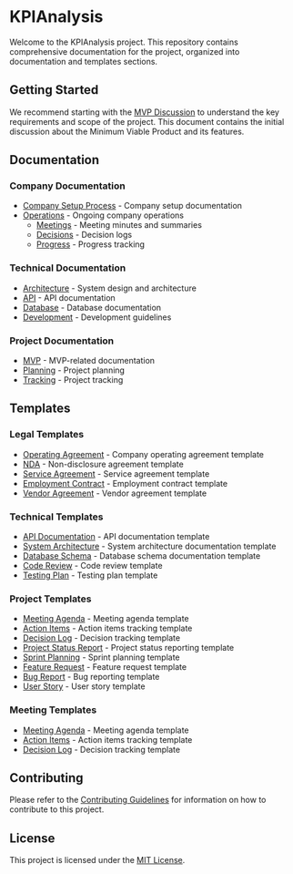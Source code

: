 # KPIAnalysis

Welcome to the KPIAnalysis project. This repository contains comprehensive documentation for the project, organized into documentation and templates sections.

## Getting Started

We recommend starting with the [MVP Discussion](docs/company/operations/meetings/summaries/2024-02-20-mvp-discussion.md) to understand the key requirements and scope of the project. This document contains the initial discussion about the Minimum Viable Product and its features.

## Documentation

### Company Documentation
- [Company Setup Process](docs/company/setup/README.md) - Company setup documentation
- [Operations](docs/company/operations/README.md) - Ongoing company operations
  - [Meetings](docs/company/operations/meetings/README.md) - Meeting minutes and summaries
  - [Decisions](docs/company/operations/decisions/README.md) - Decision logs
  - [Progress](docs/company/operations/progress/README.md) - Progress tracking

### Technical Documentation
- [Architecture](docs/technical/architecture/README.md) - System design and architecture
- [API](docs/technical/api/README.md) - API documentation
- [Database](docs/technical/database/README.md) - Database documentation
- [Development](docs/technical/development/README.md) - Development guidelines

### Project Documentation
- [MVP](docs/project/mvp/README.md) - MVP-related documentation
- [Planning](docs/project/planning/README.md) - Project planning
- [Tracking](docs/project/tracking/README.md) - Project tracking

## Templates

### Legal Templates
- [Operating Agreement](templates/legal/operating-agreement.md) - Company operating agreement template
- [NDA](templates/legal/nda.md) - Non-disclosure agreement template
- [Service Agreement](templates/legal/service-agreement.md) - Service agreement template
- [Employment Contract](templates/legal/employment-contract.md) - Employment contract template
- [Vendor Agreement](templates/legal/vendor-agreement.md) - Vendor agreement template

### Technical Templates
- [API Documentation](templates/technical/api-documentation.md) - API documentation template
- [System Architecture](templates/technical/system-architecture.md) - System architecture documentation template
- [Database Schema](templates/technical/database-schema.md) - Database schema documentation template
- [Code Review](templates/technical/code-review.md) - Code review template
- [Testing Plan](templates/technical/testing-plan.md) - Testing plan template

### Project Templates
- [Meeting Agenda](templates/project/meeting-agenda.md) - Meeting agenda template
- [Action Items](templates/project/action-items.md) - Action items tracking template
- [Decision Log](templates/project/decision-log.md) - Decision tracking template
- [Project Status Report](templates/project/status-report.md) - Project status reporting template
- [Sprint Planning](templates/project/sprint-planning.md) - Sprint planning template
- [Feature Request](templates/project/feature-request.md) - Feature request template
- [Bug Report](templates/project/bug-report.md) - Bug reporting template
- [User Story](templates/project/user-story.md) - User story template

### Meeting Templates
- [Meeting Agenda](templates/meetings/agenda.md) - Meeting agenda template
- [Action Items](templates/meetings/action-items.md) - Action items tracking template
- [Decision Log](templates/meetings/decision-log.md) - Decision tracking template

## Contributing

Please refer to the [Contributing Guidelines](CONTRIBUTING.md) for information on how to contribute to this project.

## License

This project is licensed under the [MIT License](LICENSE).

